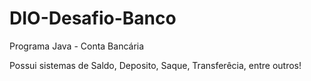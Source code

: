 # DIO-Desafio-Banco

Programa Java - Conta Bancária

Possui sistemas de Saldo, Deposito, Saque, Transferêcia, entre outros!
